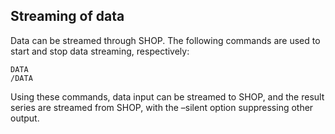 ## Streaming of data
Data can be streamed through SHOP. The following commands are used to start and stop data streaming, respectively:
```
DATA
/DATA
```

Using these commands, data input can be streamed to SHOP, and the result series are streamed from SHOP, with the –silent option suppressing other output.